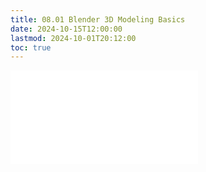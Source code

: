 ```yaml
---
title: 08.01 Blender 3D Modeling Basics
date: 2024-10-15T12:00:00
lastmod: 2024-10-01T20:12:00
toc: true
---
```


![Link to included file content](../../../../3d-modeling/blender/3d-modeling-basics-blender.md)
